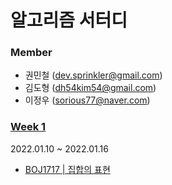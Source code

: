 # 알고리즘 서터디

### Member

- 권민철 (dev.sprinkler@gmail.com)
- 김도형 (dh54kim54@gmail.com)
- 이정우 (sorious77@naver.com)

### [Week 1](https://github.com/devsprinkler/algo_study_repo/tree/main/week_1)
2022.01.10 ~ 2022.01.16

- [BOJ1717 | 집합의 표현](https://www.acmicpc.net/problem/1717)

